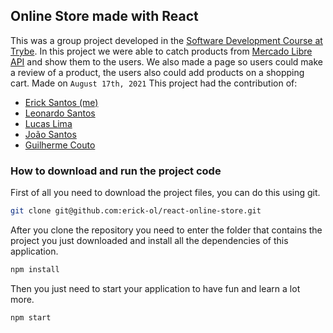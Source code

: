 ## Online Store made with React

This was a group project developed in the [Software Development Course at Trybe](https://www.betrybe.com/formacao-desenvolvimento-web). In this project we were able to catch products from [Mercado Libre API](https://developers.mercadolivre.com.br/pt_br/itens-e-buscas) and show them to the users. We also made a page so users could make a review of a product, the users also could add products on a shopping cart. Made on ```August 17th, 2021```
This project had the contribution of:
- [Erick Santos (me)](https://www.linkedin.com/in/erickosantos/)
- [Leonardo Santos](https://www.linkedin.com/in/lcds90/)
- [Lucas Lima](https://www.linkedin.com/in/lucas-lima-teixeira/)
- [João Santos](https://www.linkedin.com/in/joaoitors/)
- [Guilherme Couto](https://www.linkedin.com/in/guicouto90/)

### How to download and run the project code

First of all you need to download the project files, you can do this using git.

```bash
git clone git@github.com:erick-ol/react-online-store.git
```

After you clone the repository you need to enter the folder that contains the project you just downloaded and install all the dependencies of this application.

```bash
npm install
```

Then you just need to start your application to have fun and learn a lot more.

```bash
npm start
```

